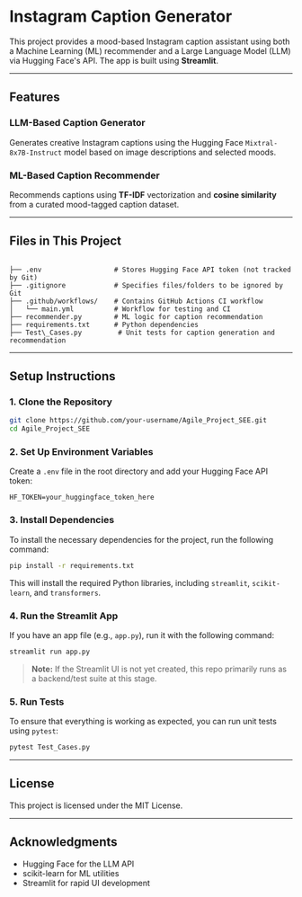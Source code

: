 # Instagram Caption Generator

This project provides a mood-based Instagram caption assistant using both a Machine Learning (ML) recommender and a Large Language Model (LLM) via Hugging Face's API. The app is built using **Streamlit**.

---

## Features

### LLM-Based Caption Generator

Generates creative Instagram captions using the Hugging Face `Mixtral-8x7B-Instruct` model based on image descriptions and selected moods.

### ML-Based Caption Recommender

Recommends captions using **TF-IDF** vectorization and **cosine similarity** from a curated mood-tagged caption dataset.

---

## Files in This Project

```

├── .env                  # Stores Hugging Face API token (not tracked by Git)
├── .gitignore            # Specifies files/folders to be ignored by Git
├── .github/workflows/    # Contains GitHub Actions CI workflow
│   └── main.yml          # Workflow for testing and CI
├── recommender.py        # ML logic for caption recommendation
├── requirements.txt      # Python dependencies
├── Test\_Cases.py         # Unit tests for caption generation and recommendation

```

---

## Setup Instructions

### 1. Clone the Repository

```bash
git clone https://github.com/your-username/Agile_Project_SEE.git
cd Agile_Project_SEE
```

### 2. Set Up Environment Variables

Create a `.env` file in the root directory and add your Hugging Face API token:

```env
HF_TOKEN=your_huggingface_token_here
```

### 3. Install Dependencies

To install the necessary dependencies for the project, run the following command:

```bash
pip install -r requirements.txt
```

This will install the required Python libraries, including `streamlit`, `scikit-learn`, and `transformers`.

### 4. Run the Streamlit App

If you have an app file (e.g., `app.py`), run it with the following command:

```bash
streamlit run app.py
```

> **Note:** If the Streamlit UI is not yet created, this repo primarily runs as a backend/test suite at this stage.

### 5. Run Tests

To ensure that everything is working as expected, you can run unit tests using `pytest`:

```bash
pytest Test_Cases.py
```

---

## License

This project is licensed under the MIT License.

---

## Acknowledgments

- Hugging Face for the LLM API
- scikit-learn for ML utilities
- Streamlit for rapid UI development

